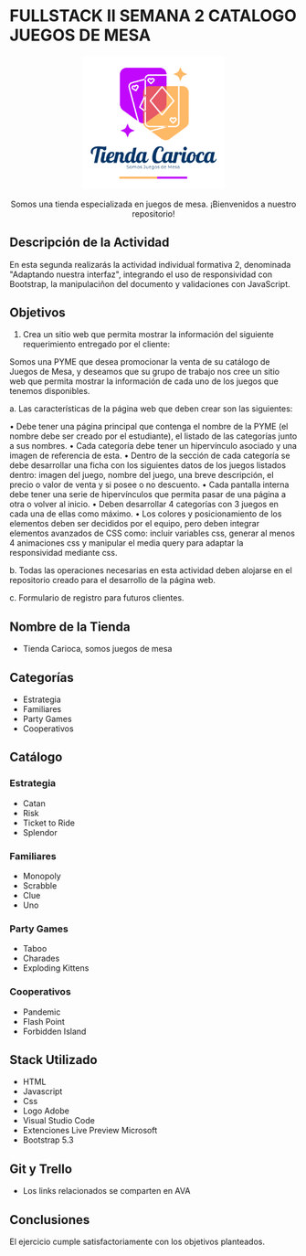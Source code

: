 # FULLSTACK II SEMANA 2 CATALOGO JUEGOS DE MESA

<p align="center">
  <img src="images/logo_carioca.png" alt="Logo" width="250">
</p>

<div style="text-align:center;">
  Somos una tienda especializada en juegos de mesa. ¡Bienvenidos a nuestro repositorio!
</div>

## Descripción de la Actividad
En esta segunda realizarás la actividad individual formativa 2, denominada "Adaptando nuestra interfaz", integrando el uso de responsividad con Bootstrap, la manipulaciñon del documento y validaciones con JavaScript.

## Objetivos

1.	Crea un sitio web que permita mostrar la información del siguiente requerimiento entregado por el cliente: 

Somos una PYME que desea promocionar la venta de su catálogo de Juegos de Mesa, y deseamos que su grupo de trabajo nos cree un sitio web que permita mostrar la información de cada uno de los juegos que tenemos disponibles.

a.	Las características de la página web que deben crear son las siguientes:

•	Debe tener una página principal que contenga el nombre de la PYME (el nombre debe ser creado por el estudiante), el listado de las categorías junto a sus nombres.
•	Cada categoría debe tener un hipervínculo asociado y una imagen de referencia de esta.
•	Dentro de la sección de cada categoría se debe desarrollar una ficha con los siguientes datos de los juegos listados dentro: imagen del juego, nombre del juego, una breve descripción, el precio o valor de venta y si posee o no descuento.
•	Cada pantalla interna debe tener una serie de hipervínculos que permita pasar de una página a otra o volver al inicio.
•	Deben desarrollar 4 categorías con 3 juegos en cada una de ellas como máximo.
•	Los colores y posicionamiento de los elementos deben ser decididos por el equipo, pero deben integrar elementos avanzados de CSS como: incluir variables css, generar al menos 4 animaciones css y manipular el media query para adaptar la responsividad mediante css.

b.	Todas las operaciones necesarias en esta actividad deben alojarse en el repositorio creado para el desarrollo de la página web.

c.  Formulario de registro para futuros clientes.

## Nombre de la Tienda
- Tienda Carioca, somos juegos de mesa

## Categorías
- Estrategia
- Familiares
- Party Games
- Cooperativos

## Catálogo

### Estrategia

- Catan
- Risk
- Ticket to Ride
- Splendor

### Familiares

- Monopoly
- Scrabble
- Clue
- Uno

### Party Games

- Taboo
- Charades
- Exploding Kittens

### Cooperativos

- Pandemic
- Flash Point
- Forbidden Island

## Stack Utilizado
- HTML
- Javascript
- Css
- Logo Adobe
- Visual Studio Code
- Extenciones Live Preview Microsoft
- Bootstrap 5.3

## Git y Trello
- Los links relacionados se comparten en AVA

## Conclusiones
El ejercicio cumple satisfactoriamente con los objetivos planteados.